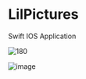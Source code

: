 # LilPictures
Swift IOS Application

![180](https://user-images.githubusercontent.com/81229461/167268700-e7d68cec-6de3-4eb6-9de5-872c2a988073.png)

![image](https://user-images.githubusercontent.com/81229461/167305514-f6a988b7-cb74-48b0-a63a-d113a59ee5f2.png)

